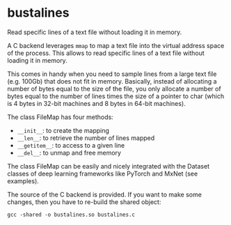 # bustalines
Read specific lines of a text file without loading it in memory.

A C backend leverages `mmap` to map a text file into the virtual
address space of the process. This allows to read specific lines 
of a text file without loading it in memory.

This comes in handy when you need to sample lines from a large 
text file (e.g. 100Gb) that does not fit in memory. Basically, 
instead of allocating a number of bytes equal to the size of the
file, you only allocate a number of bytes equal to the
number of lines times the size of a pointer to char (which is
4 bytes in 32-bit machines and 8 bytes in 64-bit machines).

The class FileMap has four methods:
* `__init__`: to create the mapping
* `__len__`: to retrieve the number of lines mapped
* `__getitem__`: to access to a given line
* `__del__`: to unmap and free memory

The class FileMap can be easily and nicely integrated with the
Dataset classes of deep learning frameworks like PyTorch and
MxNet (see examples).

The source of the C backend is provided. If you want to make some
changes, then you have to re-build the shared object:
```
gcc -shared -o bustalines.so bustalines.c
```

